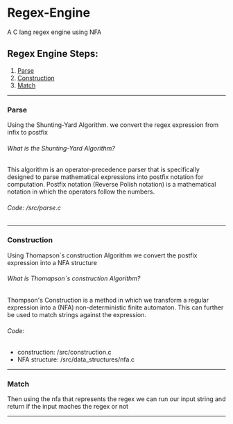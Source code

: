 # Regex-Engine
A C lang regex engine using NFA




## Regex Engine Steps:

1. [Parse](#parse)
2. [Construction](#construction)
3. [Match](#match)

--------


### Parse
Using the Shunting-Yard Algorithm. we convert the regex expression from infix to postfix

###### What is the Shunting-Yard Algorithm?
This algorithm is an operator-precedence parser that is specifically designed to parse mathematical expressions into postfix notation for computation. Postfix notation (Reverse Polish notation) is a mathematical notation in which the operators follow the numbers.

######  Code: /src/parse.c

---------------------------------


### Construction
Using Thomapson`s construction Algorithm we convert the postfix expression into a NFA structure

###### What is Thomapson`s construction Algorithm?

Thompson's Construction is a method in which we transform a regular expression
into a (NFA) non-deterministic finite automaton.
This can further be used to match strings against the expression.

###### Code:
* construction: /src/construction.c
* NFA structure: /src/data_structures/nfa.c

----------

### Match
Then using the nfa that represents the regex we can run our input string and return if the input maches the regex or not


----------------